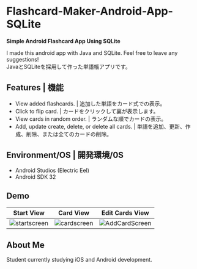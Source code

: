 # Flashcard-Maker-Android-App-SQLite
<b>Simple Android Flashcard App Using SQLite</b>
<p>I made this android app with Java and SQLite. Feel free to leave any suggestions! </br>
JavaとSQLiteを採用して作った単語帳アプリです。
</p>

## Features | 機能
<ul>
<li>View added flashcards. | 追加した単語をカード式での表示。</li>
<li>Click to flip card. | カードをクリックして裏が表示します。</li>
<li>View cards in random order. | ランダムな順でカードの表示。 </li>
<li>Add, update create, delete, or delete all cards. | 単語を追加、更新、作成、削除、または全てのカードの削除。</li>
</ul>

## Environment/OS | 開発環境/0S
<ul>
<li>Android Studios (Electric Eel) </li>
<li>Android SDK 32</li>
</ul>

## Demo 
| Start View | Card View | Edit Cards View |
|---------|---------|---------|
| ![startscreen](https://user-images.githubusercontent.com/122884728/216902836-6b3f11aa-3d8a-495f-a729-3550de844cb7.png) | ![cardscreen](https://user-images.githubusercontent.com/122884728/216902863-ad0acd96-7712-41b9-bda5-d46dad68a4b3.png) |![AddCardScreen](https://user-images.githubusercontent.com/122884728/216902570-9e880a29-eaf3-4f2d-bb22-bb348ec76b30.png)|


## About Me
Student currently studying iOS and Android development.
